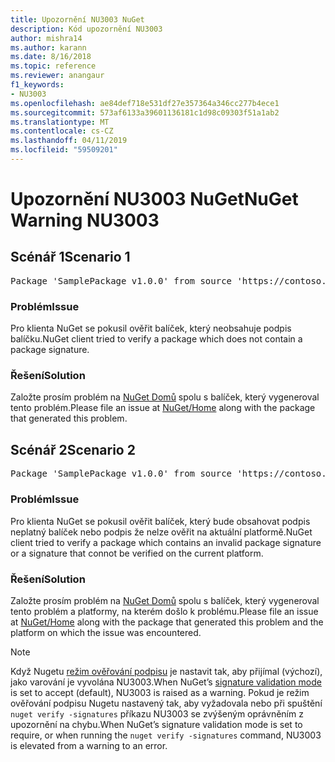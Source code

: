 ```yaml
---
title: Upozornění NU3003 NuGet
description: Kód upozornění NU3003
author: mishra14
ms.author: karann
ms.date: 8/16/2018
ms.topic: reference
ms.reviewer: anangaur
f1_keywords:
- NU3003
ms.openlocfilehash: ae84def718e531df27e357364a346cc277b4ece1
ms.sourcegitcommit: 573af6133a39601136181c1d98c09303f51a1ab2
ms.translationtype: MT
ms.contentlocale: cs-CZ
ms.lasthandoff: 04/11/2019
ms.locfileid: "59509201"
---
```

# <a name="nuget-warning-nu3003"></a><span data-ttu-id="23fe1-103">Upozornění NU3003 NuGet</span><span class="sxs-lookup"><span data-stu-id="23fe1-103">NuGet Warning NU3003</span></span>

## <a name="scenario-1"></a><span data-ttu-id="23fe1-104">Scénář 1</span><span class="sxs-lookup"><span data-stu-id="23fe1-104">Scenario 1</span></span>

<pre>Package 'SamplePackage v1.0.0' from source 'https://contoso.com/index.json': The package is not signed. Unable to verify signature from an unsigned package.</pre>

### <a name="issue"></a><span data-ttu-id="23fe1-105">Problém</span><span class="sxs-lookup"><span data-stu-id="23fe1-105">Issue</span></span>

<span data-ttu-id="23fe1-106">Pro klienta NuGet se pokusil ověřit balíček, který neobsahuje podpis balíčku.</span><span class="sxs-lookup"><span data-stu-id="23fe1-106">NuGet client tried to verify a package which does not contain a package signature.</span></span>


### <a name="solution"></a><span data-ttu-id="23fe1-107">Řešení</span><span class="sxs-lookup"><span data-stu-id="23fe1-107">Solution</span></span>

<span data-ttu-id="23fe1-108">Založte prosím problém na [NuGet Domů](https://github.com/NuGet/Home/issues) spolu s balíček, který vygeneroval tento problém.</span><span class="sxs-lookup"><span data-stu-id="23fe1-108">Please file an issue at [NuGet/Home](https://github.com/NuGet/Home/issues) along with the package that generated this problem.</span></span>



## <a name="scenario-2"></a><span data-ttu-id="23fe1-109">Scénář 2</span><span class="sxs-lookup"><span data-stu-id="23fe1-109">Scenario 2</span></span>

<pre>Package 'SamplePackage v1.0.0' from source 'https://contoso.com/index.json': The package signature is invalid or cannot be verified on this platform.</pre>

### <a name="issue"></a><span data-ttu-id="23fe1-110">Problém</span><span class="sxs-lookup"><span data-stu-id="23fe1-110">Issue</span></span>

<span data-ttu-id="23fe1-111">Pro klienta NuGet se pokusil ověřit balíček, který bude obsahovat podpis neplatný balíček nebo podpis že nelze ověřit na aktuální platformě.</span><span class="sxs-lookup"><span data-stu-id="23fe1-111">NuGet client tried to verify a package which contains an invalid package signature or a signature that connot be verified on the current platform.</span></span>


### <a name="solution"></a><span data-ttu-id="23fe1-112">Řešení</span><span class="sxs-lookup"><span data-stu-id="23fe1-112">Solution</span></span>

<span data-ttu-id="23fe1-113">Založte prosím problém na [NuGet Domů](https://github.com/NuGet/Home/issues) spolu s balíček, který vygeneroval tento problém a platformy, na kterém došlo k problému.</span><span class="sxs-lookup"><span data-stu-id="23fe1-113">Please file an issue at [NuGet/Home](https://github.com/NuGet/Home/issues) along with the package that generated this problem and the platform on which the issue was encountered.</span></span>

> [!Note]
> <span data-ttu-id="23fe1-114">Když Nugetu [režim ověřování podpisu](https://docs.microsoft.com/en-us/nuget/consume-packages/installing-signed-packages#configure-package-signature-requirements) je nastavit tak, aby přijímal (výchozí), jako varování je vyvolána NU3003.</span><span class="sxs-lookup"><span data-stu-id="23fe1-114">When NuGet’s [signature validation mode](https://docs.microsoft.com/en-us/nuget/consume-packages/installing-signed-packages#configure-package-signature-requirements) is set to accept (default), NU3003 is raised as a warning.</span></span> <span data-ttu-id="23fe1-115">Pokud je režim ověřování podpisu Nugetu nastavený tak, aby vyžadovala nebo při spuštění `nuget verify -signatures` příkazu NU3003 se zvýšeným oprávněním z upozornění na chybu.</span><span class="sxs-lookup"><span data-stu-id="23fe1-115">When NuGet’s signature validation mode is set to require, or when running the `nuget verify -signatures` command, NU3003 is elevated from a warning to an error.</span></span> 

